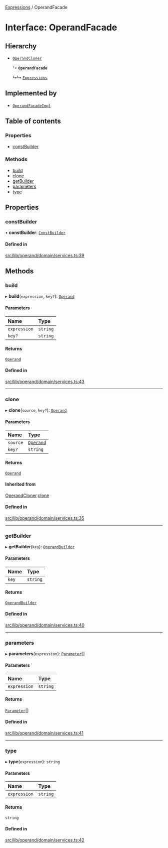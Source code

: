 [Expressions](../README.md) / OperandFacade

# Interface: OperandFacade

## Hierarchy

- [`OperandCloner`](OperandCloner.md)

  ↳ **`OperandFacade`**

  ↳↳ [`Expressions`](Expressions.md)

## Implemented by

- [`OperandFacadeImpl`](../classes/OperandFacadeImpl.md)

## Table of contents

### Properties

- [constBuilder](OperandFacade.md#constbuilder)

### Methods

- [build](OperandFacade.md#build)
- [clone](OperandFacade.md#clone)
- [getBuilder](OperandFacade.md#getbuilder)
- [parameters](OperandFacade.md#parameters)
- [type](OperandFacade.md#type)

## Properties

### constBuilder

• **constBuilder**: [`ConstBuilder`](ConstBuilder.md)

#### Defined in

[src/lib/operand/domain/services.ts:39](https://github.com/FlavioLionelRita/3xpr/blob/79b98e7/src/lib/operand/domain/services.ts#L39)

## Methods

### build

▸ **build**(`expression`, `key?`): [`Operand`](../classes/Operand.md)

#### Parameters

| Name | Type |
| :------ | :------ |
| `expression` | `string` |
| `key?` | `string` |

#### Returns

[`Operand`](../classes/Operand.md)

#### Defined in

[src/lib/operand/domain/services.ts:43](https://github.com/FlavioLionelRita/3xpr/blob/79b98e7/src/lib/operand/domain/services.ts#L43)

___

### clone

▸ **clone**(`source`, `key?`): [`Operand`](../classes/Operand.md)

#### Parameters

| Name | Type |
| :------ | :------ |
| `source` | [`Operand`](../classes/Operand.md) |
| `key?` | `string` |

#### Returns

[`Operand`](../classes/Operand.md)

#### Inherited from

[OperandCloner](OperandCloner.md).[clone](OperandCloner.md#clone)

#### Defined in

[src/lib/operand/domain/services.ts:35](https://github.com/FlavioLionelRita/3xpr/blob/79b98e7/src/lib/operand/domain/services.ts#L35)

___

### getBuilder

▸ **getBuilder**(`key`): [`OperandBuilder`](OperandBuilder.md)

#### Parameters

| Name | Type |
| :------ | :------ |
| `key` | `string` |

#### Returns

[`OperandBuilder`](OperandBuilder.md)

#### Defined in

[src/lib/operand/domain/services.ts:40](https://github.com/FlavioLionelRita/3xpr/blob/79b98e7/src/lib/operand/domain/services.ts#L40)

___

### parameters

▸ **parameters**(`expression`): [`Parameter`](Parameter.md)[]

#### Parameters

| Name | Type |
| :------ | :------ |
| `expression` | `string` |

#### Returns

[`Parameter`](Parameter.md)[]

#### Defined in

[src/lib/operand/domain/services.ts:41](https://github.com/FlavioLionelRita/3xpr/blob/79b98e7/src/lib/operand/domain/services.ts#L41)

___

### type

▸ **type**(`expression`): `string`

#### Parameters

| Name | Type |
| :------ | :------ |
| `expression` | `string` |

#### Returns

`string`

#### Defined in

[src/lib/operand/domain/services.ts:42](https://github.com/FlavioLionelRita/3xpr/blob/79b98e7/src/lib/operand/domain/services.ts#L42)
